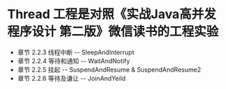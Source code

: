 # Thread 工程是对照《实战Java高并发程序设计 第二版》微信读书的工程实验

* 章节 2.2.3 线程中断 -- SleepAndInterrupt
* 章节 2.2.4 等待和通知 -- WaitAndNotify
* 章节 2.2.5 挂起 -- SuspendAndResume & SuspendAndResume2
* 章节 2.2.6 等待及谦让 -- JoinAndYeild